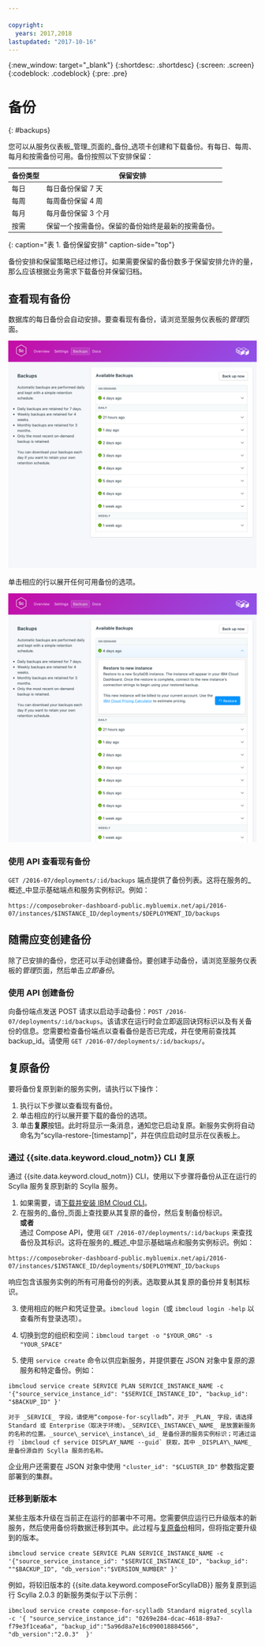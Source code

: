 ```yaml
---

copyright:
  years: 2017,2018
lastupdated: "2017-10-16"
---
```


{:new_window: target="_blank"}
{:shortdesc: .shortdesc}
{:screen: .screen}
{:codeblock: .codeblock}
{:pre: .pre}

# 备份
{: #backups}

您可以从服务仪表板_管理_页面的_备份_选项卡创建和下载备份。有每日、每周、每月和按需备份可用。备份按照以下安排保留：

备份类型|保留安排
----------|-----------
每日|每日备份保留 7 天
每周|每周备份保留 4 周
每月|每月备份保留 3 个月
按需|保留一个按需备份。保留的备份始终是最新的按需备份。
{: caption="表 1. 备份保留安排" caption-side="top"}

备份安排和保留策略已经过修订。如果需要保留的备份数多于保留安排允许的量，那么应该根据业务需求下载备份并保留归档。

## 查看现有备份

数据库的每日备份会自动安排。要查看现有备份，请浏览至服务仪表板的*管理*页面。 

  ![备份](./images/scylla-backups-show.png "服务仪表板中备份的列表")

单击相应的行以展开任何可用备份的选项。

  ![备份选项](./images/scylla-backups-options.png "备份选项") 

### 使用 API 查看现有备份

`GET /2016-07/deployments/:id/backups` 端点提供了备份列表。这将在服务的_概述_中显示基础端点和服务实例标识。例如： 
``` 
https://composebroker-dashboard-public.mybluemix.net/api/2016-07/instances/$INSTANCE_ID/deployments/$DEPLOYMENT_ID/backups
```    

## 随需应变创建备份

除了已安排的备份，您还可以手动创建备份。要创建手动备份，请浏览至服务仪表板的*管理*页面，然后单击*立即备份*。

### 使用 API 创建备份

向备份端点发送 POST 请求以启动手动备份：`POST /2016-07/deployments/:id/backups`。该请求在运行时会立即返回诀窍标识以及有关备份的信息。您需要检查备份端点以查看备份是否已完成，并在使用前查找其 backup_id。请使用 `GET /2016-07/deployments/:id/backups/`。

## 复原备份
要将备份复原到新的服务实例，请执行以下操作：

1. 执行以下步骤以查看现有备份。
2. 单击相应的行以展开要下载的备份的选项。
3. 单击**复原**按钮。此时将显示一条消息，通知您已启动复原。新服务实例将自动命名为“scylla-restore-[timestamp]”，并在供应启动时显示在仪表板上。

### 通过 {{site.data.keyword.cloud_notm}} CLI 复原

通过 {{site.data.keyword.cloud_notm}} CLI，使用以下步骤将备份从正在运行的 Scylla 服务复原到新的 Scylla 服务。

1. 如果需要，请[下载并安装 IBM Cloud CLI](https://console.{DomainName}/docs/cli/index.html#overview)。 
2. 在服务的_备份_页面上查找要从其复原的备份，然后复制备份标识。  
  **或者**  
  通过 Compose API，使用 `GET /2016-07/deployments/:id/backups` 来查找备份及其标识。这将在服务的_概述_中显示基础端点和服务实例标识。例如： 
  ``` 
  https://composebroker-dashboard-public.mybluemix.net/api/2016-07/instances/$INSTANCE_ID/deployments/$DEPLOYMENT_ID/backups
  ```  
  响应包含该服务实例的所有可用备份的列表。选取要从其复原的备份并复制其标识。

3. 使用相应的帐户和凭证登录。`ibmcloud login`（或 `ibmcloud login -help` 以查看所有登录选项）。

4. 切换到您的组织和空间：`ibmcloud target -o "$YOUR_ORG" -s "YOUR_SPACE"`

5. 使用 `service create` 命令以供应新服务，并提供要在 JSON 对象中复原的源服务和特定备份。例如：
``` 
ibmcloud service create SERVICE PLAN SERVICE_INSTANCE_NAME -c '{"source_service_instance_id": "$SERVICE_INSTANCE_ID", "backup_id": "$BACKUP_ID" }'
```
    对于 _SERVICE_ 字段，请使用“compose-for-scylladb”，对于 _PLAN_ 字段，请选择 Standard 或 Enterprise（取决于环境）。_SERVICE\_INSTANCE\_NAME_ 是放置新服务的名称的位置。_source\_service\_instance\_id_ 是备份源的服务实例标识；可通过运行 `ibmcloud cf service DISPLAY_NAME --guid` 获取，其中 _DISPLAY\_NAME_ 是备份源自的 Scylla 服务的名称。 
  
  企业用户还需要在 JSON 对象中使用 `"cluster_id": "$CLUSTER_ID"` 参数指定要部署到的集群。
  
### 迁移到新版本

某些主版本升级在当前正在运行的部署中不可用。您需要供应运行已升级版本的新服务，然后使用备份将数据迁移到其中。此过程与[复原备份](#restoring-a-backup)相同，但将指定要升级到的版本。

``` 
ibmcloud service create SERVICE PLAN SERVICE_INSTANCE_NAME -c '{"source_service_instance_id": "$SERVICE_INSTANCE_ID", "backup_id": ""$BACKUP_ID", "db_version":"$VERSION_NUMBER" }'
```

例如，将较旧版本的 {{site.data.keyword.composeForScyllaDB}} 服务复原到运行 Scylla 2.0.3 的新服务类似于以下示例：
```
ibmcloud service create compose-for-scylladb Standard migrated_scylla -c '{ "source_service_instance_id": "0269e284-dcac-4618-89a7-f79e3f1cea6a", "backup_id":"5a96d8a7e16c090018884566", "db_version":"2.0.3"  }'

